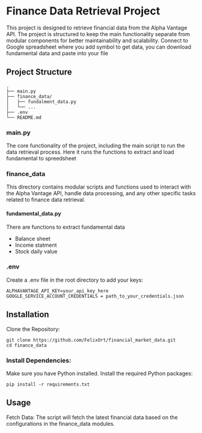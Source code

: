 # Finance Data Retrieval Project
This project is designed to retrieve financial data from the Alpha Vantage API. The project is structured to keep the main functionality separate from modular components for better maintainability and scalability.
Connect to Google spreadsheet where you add symbol to get data, you can download fundamental data and paste into your file

## Project Structure

```plaintext
.
├── main.py
├── finance_data/
│   ├── fundalment_data.py
│   └── ...
├── .env
└── README.md
```

### main.py
The core functionality of the project, including the main script to run the data retrieval process.
Here it runs the functions to extract and load fundamental to spreedsheet
### finance_data
This directory contains modular scripts and functions used to interact with the Alpha Vantage API, handle data processing, and any other specific tasks related to finance data retrieval.
#### fundamental_data.py
There are functions to extract fundamental data
- Balance sheet
- Income statment
- Stock daily value

### .env
Create a .env file in the root directory to add your keys:
```plaintext
ALPHAVANTAGE_API_KEY=your_api_key_here
GOOGLE_SERVICE_ACCOUNT_CREDENTIALS = path_to_your_credentials.json
```

## Installation
Clone the Repository:
```plaintext
git clone https://github.com/FelixOrt/financial_market_data.git
cd finance_data
```

### Install Dependencies:
Make sure you have Python installed. Install the required Python packages:
```plaintext
pip install -r requirements.txt
```

## Usage

Fetch Data: The script will fetch the latest financial data based on the configurations in the finance_data modules.
